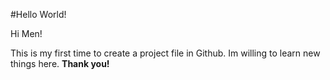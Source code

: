 #Hello World!

Hi Men!

This is my first time to create a project file in Github.
Im willing to learn new things here.
**Thank you!**
